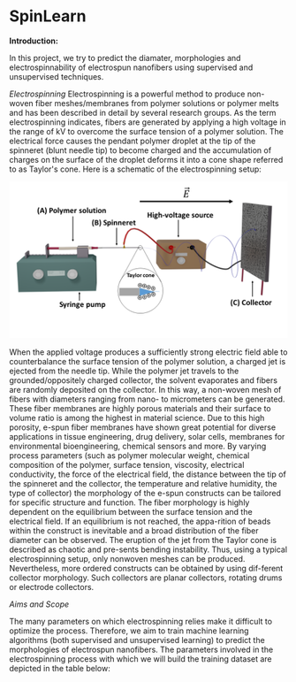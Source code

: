 # SpinLearn

**Introduction:**

In this project, we try to predict the diamater, morphologies and electrospinnability of electrospun nanofibers using supervised and unsupervised techniques.

*Electrospinning*
Electrospinning is a powerful method to produce non-woven fiber meshes/membranes from polymer solutions or polymer melts and has been described in detail by several research groups. As the term electrospinning indicates, fibers are generated by applying a high voltage in the range of kV to overcome the surface tension of a polymer solution. The electrical force causes the pendant polymer droplet at the tip of the spinneret (blunt needle tip) to become charged and the accumulation of charges on the surface of the droplet deforms it into a cone shape referred to as Taylor's cone. Here is a schematic of the electrospinning setup:

<img src="https://github.com/JeanSchoeller/SpinLearn/blob/main/images/Figure1.png" alt="Electrospinning setup"/>


When the applied voltage produces a sufficiently strong electric field able to counterbalance the surface tension of the polymer solution, a charged jet is ejected from the needle tip. While the polymer jet travels to the grounded/oppositely charged collector, the solvent evaporates and fibers are randomly deposited on the collector. In this way, a non-woven mesh of fibers with diameters ranging from nano- to micrometers can be generated. These fiber membranes are highly porous materials and their surface to volume ratio is among the highest in material science. Due to this high porosity, e-spun fiber membranes have shown great potential for diverse applications in tissue engineering, drug delivery, solar cells, membranes for environmental bioengineering, chemical sensors and more.
By varying process parameters (such as polymer molecular weight, chemical composition of the polymer, surface tension, viscosity, electrical conductivity, the force of the electrical field, the distance between the tip of the spinneret and the collector, the temperature and relative humidity, the type of collector) the morphology of the e-spun constructs can be tailored for specific structure and function. The fiber morphology is highly dependent on the equilibrium between the surface tension and the electrical field. If an equilibrium is not reached, the appa-rition of beads within the construct is inevitable and a broad distribution of the fiber diameter can be observed. The eruption of the jet from the Taylor cone is described as chaotic and pre-sents bending instability. Thus, using a typical electrospinning setup, only nonwoven meshes can be produced. Nevertheless, more ordered constructs can be obtained by using dif-ferent collector morphology. Such collectors are planar collectors, rotating drums or electrode collectors.

*Aims and Scope*

The many parameters on which electrospinning relies make it difficult to optimize the process. Therefore, we aim to train machine learning algorithms (both supervised and unsupervised learning) to predict the morphologies of electrospun nanofibers. The parameters involved in the electrospinning process with which we will build the training dataset are depicted in the table below:






